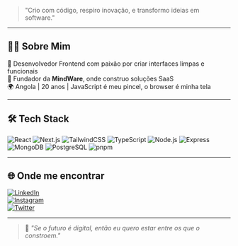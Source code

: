 
> "Crio com código, respiro inovação, e transformo ideias em software."

---

## 🧑‍💻 Sobre Mim

🎯 Desenvolvedor Frontend com paixão por criar interfaces limpas e funcionais  
🚀 Fundador da **MindWare**, onde construo soluções SaaS  
🌍 Angola | 20 anos | JavaScript é meu pincel, o browser é minha tela  

---

## 🛠️ Tech Stack

![React](https://img.shields.io/badge/-React-61DAFB?style=for-the-badge&logo=react&logoColor=white)
![Next.js](https://img.shields.io/badge/-Next.js-000000?style=for-the-badge&logo=next.js&logoColor=white)
![TailwindCSS](https://img.shields.io/badge/-TailwindCSS-38B2AC?style=for-the-badge&logo=tailwind-css&logoColor=white)
![TypeScript](https://img.shields.io/badge/-TypeScript-3178C6?style=for-the-badge&logo=typescript&logoColor=white)
![Node.js](https://img.shields.io/badge/-Node.js-339933?style=for-the-badge&logo=node.js&logoColor=white)
![Express](https://img.shields.io/badge/-Express-000000?style=for-the-badge&logo=express&logoColor=white)
![MongoDB](https://img.shields.io/badge/-MongoDB-47A248?style=for-the-badge&logo=mongodb&logoColor=white)
![PostgreSQL](https://img.shields.io/badge/-PostgreSQL-336791?style=for-the-badge&logo=postgresql&logoColor=white)
![pnpm](https://img.shields.io/badge/-pnpm-F69220?style=for-the-badge&logo=pnpm&logoColor=black)

---

## 🌐 Onde me encontrar

[![LinkedIn](https://img.shields.io/badge/-LinkedIn-0A66C2?style=for-the-badge&logo=linkedin&logoColor=white)](https://www.linkedin.com/in/jonataocardoso)  
[![Instagram](https://img.shields.io/badge/-Instagram-E4405F?style=for-the-badge&logo=instagram&logoColor=white)](https://instagram.com/jonatocardoso)  
[![Twitter](https://img.shields.io/badge/-Twitter-1DA1F2?style=for-the-badge&logo=twitter&logoColor=white)](https://twitter.com/jonatocardoso)

---

> 💬 *"Se o futuro é digital, então eu quero estar entre os que o constroem."*
